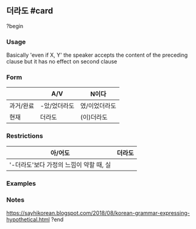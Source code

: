 ## 더라도 #card
?begin
### Usage
Basically 'even if X, Y' the speaker accepts the content of the preceding clause but it has no effect on second clause
### Form
|       | A/V     | N이다     |
| ----- | ------- | ------- |
| 과거/완료 | -았/었더라도 | 였/이었더라도 |
| 현재    | 더라도     | (이)더라도  |
### Restrictions
| 아/어도                     | 더라도 |
| ------------------------ | --- |
| '-더라도'보다 가정의 느낌이 약할 때, 실 |     |
### Examples
### Notes
https://sayhikorean.blogspot.com/2018/08/korean-grammar-expressing-hypothetical.html
?end
